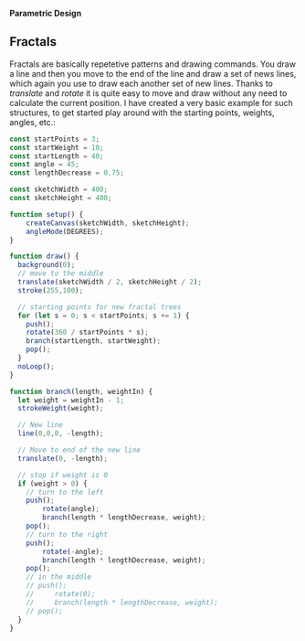 **Parametric Design**

## Fractals

Fractals are basically repetetive patterns and drawing commands. You draw a line and then you move to the end of the line and draw a set of news lines, which again you use to draw each another set of new lines. Thanks to *translate* and *rotate* it is quite easy to move and draw without any need to calculate the current position. I have created a very basic example for such structures, to get started play around with the starting points, weights, angles, etc.:

```js
const startPoints = 3;
const startWeight = 10;
const startLength = 40;
const angle = 45;
const lengthDecrease = 0.75;

const sketchWidth = 400;
const sketchHeight = 400;

function setup() {
    createCanvas(sketchWidth, sketchHeight);
    angleMode(DEGREES);
}

function draw() {
  background(0);
  // move to the middle
  translate(sketchWidth / 2, sketchHeight / 2);
  stroke(255,100);

  // starting points for new fractal trees
  for (let s = 0; s < startPoints; s += 1) {
    push();
    rotate(360 / startPoints * s);
    branch(startLength, startWeight);
    pop();
  }
  noLoop();
}

function branch(length, weightIn) {
  let weight = weightIn - 1;
  strokeWeight(weight);

  // New line
  line(0,0,0, -length);

  // Move to end of the new line
  translate(0, -length);

  // stop if weight is 0
  if (weight > 0) {
    // turn to the left
    push();
        rotate(angle);
        branch(length * lengthDecrease, weight);
    pop();
    // turn to the right
    push();
        rotate(-angle);
        branch(length * lengthDecrease, weight);
    pop();
    // in the middle
    // push();
    //     rotate(0);
    //     branch(length * lengthDecrease, weight);
    // pop();
  }
}
```